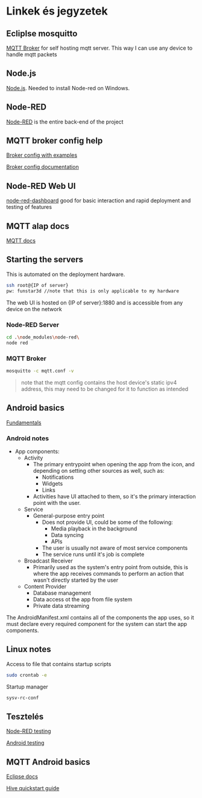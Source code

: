 # Linkek és jegyzetek

## Ecliplse mosquitto

[MQTT Broker](https://mosquitto.org/download/) for self hosting mqtt server. This way I can use any device to handle mqtt packets

## Node.js

[Node.js](https://nodejs.org/en/). Needed to install Node-red on Windows.

## Node-RED

[Node-RED](https://nodered.org/) is the entire back-end of the project

## MQTT broker config help

[Broker config with examples](http://www.steves-internet-guide.com/mossquitto-conf-file/)

[Broker config documentation](https://mosquitto.org/man/mosquitto-conf-5.html)

## Node-RED Web UI

[node-red-dashboard](https://flows.nodered.org/node/node-red-dashboard)
good for basic interaction and rapid deployment and testing of features

## MQTT alap docs

[MQTT docs](https://www.hivemq.com/mqtt-essentials/)

## Starting the servers

This is automated on the deployment hardware.

```bash
ssh root@{IP of server}
pw: funstar3d //note that this is only applicable to my hardware
```

The web UI is hosted on {IP of server}:1880 and is accessible from any device on the network

### Node-RED Server

```bash
cd .\node_modules\node-red\
node red
```

### MQTT Broker

```bash
mosquitto -c mqtt.conf -v
```

 >note that the mqtt config contains the host device's static ipv4 address, this may need to be changed for it to function as intended

## Android basics

[Fundamentals](https://developer.android.com/guide/components/fundamentals)

### Android notes

- App components:
  - Activity
    - The primary entrypoint when opening the app from the icon, and depending on setting other sources as well, such as:
      - Notifications
      - Widgets
      - Links
    - Activities have UI attached to them, so it's the primary interaction point with the user.
  - Service
    - General-purpose entry point
      - Does not provide UI, could be some of the following:
        - Media playback in the background
        - Data syncing
        - APIs
      - The user is usually not aware of most service components
      - The service runs until it's job is complete
  - Broadcast Receiver
    - Primarily used as the system's entry point from outside, this is where the app receives commands to perform an action that wasn't directly started by the user
  - Content Provider
    - Database management
    - Data access ot the app from file system
    - Private data streaming

The AndroidManifest.xml contains all of the components the app uses, so it must declare every required component for the system can start the app components.

## Linux notes

Access to file that contains startup scripts

```bash
sudo crontab -e
```

Startup manager

```bash
sysv-rc-conf
```

## Tesztelés

[Node-RED testing](https://www.technicalfeeder.com/2021/02/how-to-write-node-red-flow-test/)

[Android testing]([https://link](https://developer.android.com/training/testing/fundamentals))

## MQTT Android basics

[Eclipse docs](https://www.eclipse.org/paho/index.php?page=clients/python/docs/index.php)

[Hive quickstart guide](https://www.hivemq.com/blog/mqtt-client-library-enyclopedia-paho-android-service/)